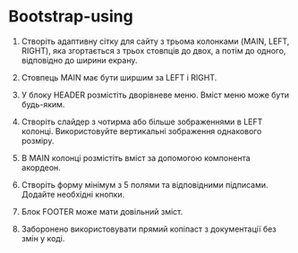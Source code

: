 # Bootstrap-using
1) Створіть адаптивну сітку для сайту з трьома колонками (MAIN, LEFT, RIGHT), яка згортається з трьох стовпців до двох, а потім до одного, відповідно до ширини екрану.
   
2) Стовпець MAIN має бути ширшим за LEFT і RIGHT.
   
3) У блоку HEADER розмістіть дворівневе меню. Вміст меню може бути будь-яким.
   
5) Створіть слайдер з чотирма або більше зображеннями в LEFT колонці. Використовуйте вертикальні зображення однакового розміру.
   
6) В MAIN колонці розмістіть вміст за допомогою компонента акордеон.

7) Створіть форму мінімум з 5 полями та відповідними підписами. Додайте необхідні кнопки.

8) Блок FOOTER може мати довільний зміст.

9) Заборонено використовувати прямий копіпаст з документації без змін у коді.
